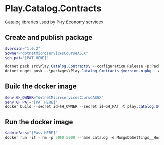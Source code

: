# Play.Catalog.Contracts
Catalog libraries used by Play Economy services

## Create and publish package
```powershell
$version="1.0.2"
$owner="dotnetMicroservicesCourseASGX"
$gh_pat="[PAT HERE]"

dotnet pack src\Play.Catalog.Contracts\ --configuration Release -p:PackageVersion=$version -p:RepositoryUrl=https://github.com/$owner/Play.Catalog -o ..\packages
dotnet nuget push ..\packages\Play.Catalog.Contracts.$version.nupkg --api-key $gh_pat --source "github"

```

## Build the docker image
```powershell
$env:GH_OWNER="dotnetMicroservicesCourseASGX"
$env:GH_PAT="[PAT HERE]"
docker build --secret id=GH_OWNER --secret id=GH_PAT -t play.catalog:$version .
```

## Run the docker image
```powershell
$adminPass="[Pass HERE]"
docker run -it --rm -p 5000:5000 --name catalog -e MongoDbSettings__Host=mongo -e RabbitMqSettings__Host=rabbitmq -e IdentitySettings__AdminUserPassword=$adminPass --network playinfra_default play.catalog:$version
```
